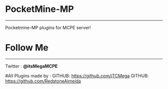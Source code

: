 # PocketMine-MP
-----------------
Pocketmine-MP plugins for MCPE server!

# Follow Me 
------------
Twitter : **@itsMegaMCPE**

#All Plugins made by :
GITHUB: https://github.com/iTCMega
GITHUB: https://github.com/RedstoneAlmeida
